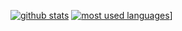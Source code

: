 [![github stats](https://github-readme-stats.vercel.app/api?username=unlimitedcoder2&show_icons=true&title_color=fff&icon_color=79ff97&text_color=9f9f9f&bg_color=151515&count_private=true)](https://github.com/unlimitedcoder2)
[![most used languages](https://github-readme-stats.vercel.app/api/top-langs/?username=unlimitedcoder2&layout=compact&show_icons=true&title_color=fff&icon_color=79ff97&text_color=9f9f9f&bg_color=151515&count_private=true)](https://github.com/unlimitedcoder2)]
